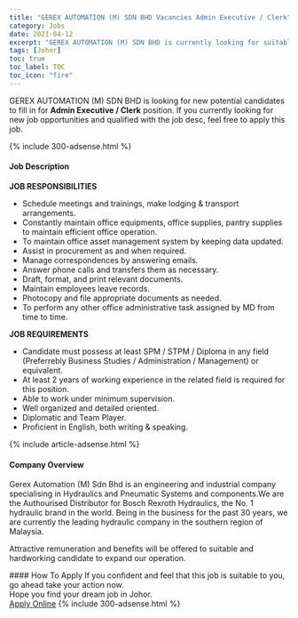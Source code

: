 ```yaml
---
title: "GEREX AUTOMATION (M) SDN BHD Vacancies Admin Executive / Clerk" 
category: Jobs 
date: 2021-04-12 
excerpt: "GEREX AUTOMATION (M) SDN BHD is currently looking for suitable person to fill in the Admin Executive / Clerk which based in Johor" 
tags: [Johor] 
toc: true 
toc_label: TOC 
toc_icon: "fire" 
--- 
```


<p>GEREX AUTOMATION (M) SDN BHD is looking for new potential candidates to fill in for <b>Admin Executive / Clerk</b> position. If you currently looking for new job opportunities and qualified with the job desc, feel free to apply this job.
</p>{% include 300-adsense.html %} 
<div><div><h4>Job Description</h4></div><div><div><span><div><p><strong>JOB RESPONSIBILITIES&#160;</strong></p><ul><li>Schedule meetings and trainings, make lodging &amp; transport arrangements.</li><li>Constantly maintain office equipments, office supplies, pantry supplies to maintain efficient office operation.</li><li>To maintain office asset management system by keeping data updated.</li><li>Assist in procurement as and when required.</li><li>Manage correspondences by answering emails.</li><li>Answer phone calls and transfers them as necessary.</li><li>Draft, format, and print relevant documents.</li><li>Maintain employees leave records.</li><li>Photocopy and file appropriate documents as needed.</li><li>To perform any other office administrative task assigned by MD from time to time.</li></ul><p><strong>JOB REQUIREMENTS</strong></p><ul><li>Candidate must possess at least SPM / STPM / Diploma in any field (Preferrebly Business Studies / Administration / Management) or equivalent.</li><li>At least 2 years of working experience in the related field is required for this position.</li><li>Able to work under minimum supervision.</li><li>Well organized and detailed oriented.</li><li>Diplomatic and Team Player.</li><li>Proficient in English, both writing &amp; speaking.</li></ul></div></span></div></div></div> 
{% include article-adsense.html %} 
<div><div><h4>Company Overview</h4></div><div><div><span><div><p>Gerex Automation (M) Sdn Bhd is an engineering and industrial company specialising in Hydraulics and Pneumatic Systems and components.We are the Authourised Distributor for Bosch Rexroth Hydraulics, the No. 1 hydraulic brand in the world. Being in the business for the past 30 years, we are currently the leading hydraulic company in the southern region of Malaysia.</p><p>Attractive remuneration and benefits will be offered to suitable and hardworking candidate to expand our operation.</p></div></span></div></div></div> 
#### How To Apply 
If you confident and feel that this job is suitable to you, go ahead take your action now. <br/> 
Hope you find your dream job in Johor. <br/> 
<a href="https://www.jobstreet.com.my/en/job/admin-executive-clerk-4535132?jobId=jobstreet-my-job-4535132&" class="btn btn--info" target="_blank" rel="nofollow noopenner">Apply Online</a> 
{% include 300-adsense.html %} 